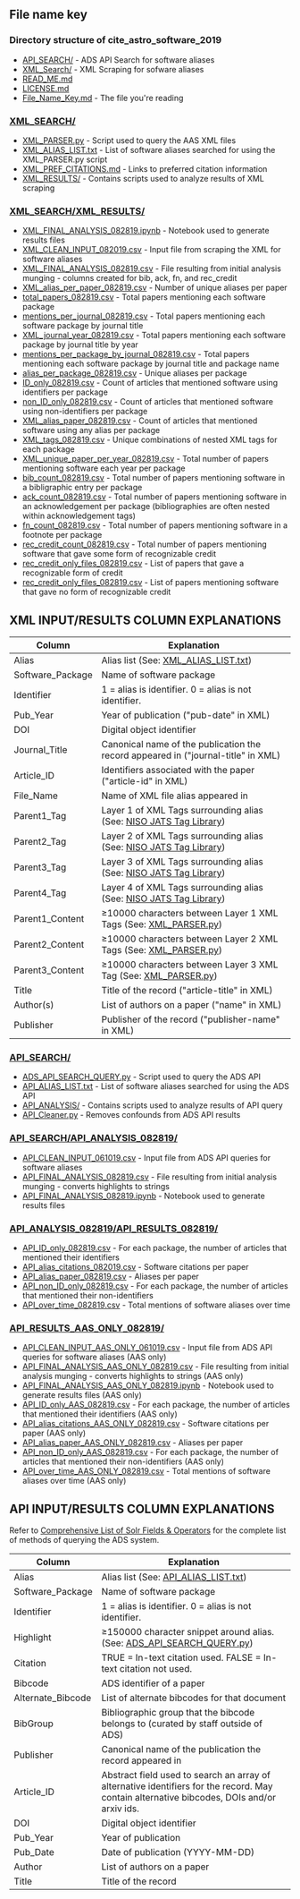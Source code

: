 ## File name key

### Directory structure of cite_astro_software_2019
+ [API_SEARCH/](https://github.com/dbouquin/cite_astro_software_2019/tree/master/API_SEARCH) - ADS API Search for software aliases
+ [XML_Search/](https://github.com/dbouquin/cite_astro_software_2019/tree/master/XML_SEARCH) - XML Scraping for sofware aliases
+ [READ_ME.md](https://github.com/dbouquin/cite_astro_software_2019/blob/master/README.md)
+ [LICENSE.md](https://github.com/dbouquin/cite_astro_software_2019/blob/master/LICENSE)
+ [File_Name_Key.md](https://github.com/dbouquin/cite_astro_software_2019/blob/master/File_Name_Key.md) - The file you're reading

### [XML_SEARCH/](https://github.com/dbouquin/cite_astro_software_2019/tree/master/XML_SEARCH)
+ [XML_PARSER.py](https://github.com/dbouquin/cite_astro_software_2019/blob/master/XML_SEARCH/XML_PARSER_082019.py) - Script used to query the AAS XML files
+ [XML_ALIAS_LIST.txt](https://github.com/dbouquin/cite_astro_software_2019/blob/master/XML_SEARCH/XML_ALIAS_LIST.txt) - List of software aliases searched for using the XML_PARSER.py script
+ [XML_PREF_CITATIONS.md](https://github.com/dbouquin/cite_astro_software_2019/blob/master/XML_PREF_CITATIONS.md) - Links to preferred citation information
+ [XML_RESULTS/](https://github.com/dbouquin/cite_astro_software_2019/tree/master/XML_SEARCH/XML_RESULTS_082819) - Contains scripts used to analyze results of XML scraping

### [XML_SEARCH/XML_RESULTS/](https://github.com/dbouquin/cite_astro_software_2019/tree/master/XML_SEARCH/XML_RESULTS_082819)
+ [XML_FINAL_ANALYSIS_082819.ipynb](https://github.com/dbouquin/cite_astro_software_2019/blob/master/XML_SEARCH/XML_RESULTS_082819/XML_FINAL_ANALYSIS_082819.ipynb) - Notebook used to generate results files
+ [XML_CLEAN_INPUT_082019.csv](https://github.com/dbouquin/cite_astro_software_2019/blob/master/XML_SEARCH/XML_RESULTS_082819/XML_CLEAN_INPUT_082019.csv) - Input file from scraping the XML for software aliases
+ [XML_FINAL_ANALYSIS_082819.csv](https://github.com/dbouquin/cite_astro_software_2019/blob/master/XML_SEARCH/XML_RESULTS_082819/XML_FINAL_ANALYSIS_082819.csv) - File resulting from initial analysis munging - columns created for bib, ack, fn, and rec_credit
+ [XML_alias_per_paper_082819.csv](https://github.com/dbouquin/cite_astro_software_2019/blob/master/XML_SEARCH/XML_RESULTS_082819/XML_alias_per_paper_082819.csv) - Number of unique aliases per paper
+ [total_papers_082819.csv](https://github.com/dbouquin/cite_astro_software_2019/blob/master/XML_SEARCH/XML_RESULTS_082819/total_papers_082819.csv) - Total papers mentioning each software package
+ [mentions_per_journal_082819.csv](https://github.com/dbouquin/cite_astro_software_2019/blob/master/XML_SEARCH/XML_RESULTS_082819/mentions_per_journal_082819.csv) - Total papers mentioning each software package by journal title
+ [XML_journal_year_082819.csv](https://github.com/dbouquin/cite_astro_software_2019/blob/master/XML_SEARCH/XML_RESULTS_082819/XML_journal_year_082819.csv) - Total papers mentioning each software package by journal title by year
+ [mentions_per_package_by_journal_082819.csv](https://github.com/dbouquin/cite_astro_software_2019/blob/master/XML_SEARCH/XML_RESULTS_082819/mentions_per_package_by_journal_082819.csv) - Total papers mentioning each software package by journal title and package name
+ [alias_per_package_082819.csv](https://github.com/dbouquin/cite_astro_software_2019/blob/master/XML_SEARCH/XML_RESULTS_082819/alias_per_package_082819.csv) - Unique aliases per package
+ [ID_only_082819.csv](https://github.com/dbouquin/cite_astro_software_2019/blob/master/XML_SEARCH/XML_RESULTS_082819/ID_only_082819.csv) - Count of articles that mentioned software using identifiers per package
+ [non_ID_only_082819.csv](https://github.com/dbouquin/cite_astro_software_2019/blob/master/XML_SEARCH/XML_RESULTS_082819/non_ID_only_082819.csv) - Count of articles that mentioned software using non-identifiers per package
+ [XML_alias_paper_082819.csv](https://github.com/dbouquin/cite_astro_software_2019/blob/master/XML_SEARCH/XML_RESULTS_082819/XML_alias_paper_082819.csv) - Count of articles that mentioned software using any alias per package
+ [XML_tags_082819.csv](https://github.com/dbouquin/cite_astro_software_2019/blob/master/XML_SEARCH/XML_RESULTS_082819/XML_tags_082819.csv) - Unique combinations of nested XML tags for each package
+ [XML_unique_paper_per_year_082819.csv](https://github.com/dbouquin/cite_astro_software_2019/blob/master/XML_SEARCH/XML_RESULTS_082819/XML_unique_paper_per_year_082819.csv) - Total number of papers mentioning software each year per package
+ [bib_count_082819.csv](https://github.com/dbouquin/cite_astro_software_2019/blob/master/XML_SEARCH/XML_RESULTS_082819/bib_count_082819.csv) - Total number of papers mentioning software in a bibligraphic entry per package
+ [ack_count_082819.csv](https://github.com/dbouquin/cite_astro_software_2019/blob/master/XML_SEARCH/XML_RESULTS_082819/ack_count_082819.csv) - Total number of papers mentioning software in an acknowledgement per package (bibliographies are often nested within acknowledgement tags)
+ [fn_count_082819.csv](https://github.com/dbouquin/cite_astro_software_2019/blob/master/XML_SEARCH/XML_RESULTS_082819/fn_count_082819.csv) - Total number of papers mentioning software in a footnote per package
+ [rec_credit_count_082819.csv](https://github.com/dbouquin/cite_astro_software_2019/blob/master/XML_SEARCH/XML_RESULTS_082819/rec_credit_count_082819.csv) - Total number of papers mentioning software that gave some form of recognizable credit
+ [rec_credit_only_files_082819.csv](https://github.com/dbouquin/cite_astro_software_2019/blob/master/XML_SEARCH/XML_RESULTS_082819/rec_credit_only_files_082819.csv) - List of papers that gave a recognizable form of credit
+ [rec_credit_only_files_082819.csv](https://github.com/dbouquin/cite_astro_software_2019/blob/master/XML_SEARCH/XML_RESULTS_082819/rec_credit_only_files_082819.csv) - List of papers mentioning software that gave no form of recognizable credit

## XML INPUT/RESULTS COLUMN EXPLANATIONS

| Column  | Explanation |
| ------------- | ------------- |
| Alias  | Alias list (See: [XML_ALIAS_LIST.txt](https://github.com/dbouquin/cite_astro_software_2019/blob/master/XML_SEARCH/XML_ALIAS_LIST.txt))  |
| Software_Package  | Name of software package  |
| Identifier  | 1 = alias is identifier. 0 = alias is not identifier.  |
| Pub_Year  | Year of publication ("pub-date" in XML)  |
| DOI  | Digital object identifier  |
| Journal_Title  | Canonical name of the publication the record appeared in ("journal-title" in XML)  |
| Article_ID  | Identifiers associated with the paper ("article-id" in XML)  |
| File_Name  | Name of XML file alias appeared in  |
| Parent1_Tag  |  Layer 1 of XML Tags surrounding alias (See: [NISO JATS Tag Library](https://jats.nlm.nih.gov/publishing/tag-library/1.2/index.html)) |
| Parent2_Tag  |  Layer 2 of XML Tags surrounding alias (See: [NISO JATS Tag Library](https://jats.nlm.nih.gov/publishing/tag-library/1.2/index.html))|
| Parent3_Tag  |  Layer 3 of XML Tags surrounding alias (See: [NISO JATS Tag Library](https://jats.nlm.nih.gov/publishing/tag-library/1.2/index.html))|
| Parent4_Tag  |  Layer 4 of XML Tags surrounding alias (See: [NISO JATS Tag Library](https://jats.nlm.nih.gov/publishing/tag-library/1.2/index.html))|
| Parent1_Content  |  ≥10000 characters between Layer 1 XML Tags (See: [XML_PARSER.py](https://github.com/dbouquin/cite_astro_software_2019/blob/master/XML_SEARCH/XML_PARSER_082019.py)) |
| Parent2_Content  |  ≥10000 characters between Layer 2 XML Tags (See: [XML_PARSER.py](https://github.com/dbouquin/cite_astro_software_2019/blob/master/XML_SEARCH/XML_PARSER_082019.py)) |
| Parent3_Content  |  ≥10000 characters between Layer 3 XML Tag (See: [XML_PARSER.py](https://github.com/dbouquin/cite_astro_software_2019/blob/master/XML_SEARCH/XML_PARSER_082019.py)) |
| Title  | Title of the record ("article-title" in XML) |
| Author(s)  | List of authors on a paper ("name" in XML)  |
| Publisher  | Publisher of the record ("publisher-name" in XML)  |


### [API_SEARCH/](https://github.com/dbouquin/cite_astro_software_2019/tree/master/API_SEARCH)

+ [ADS_API_SEARCH_QUERY.py](https://github.com/dbouquin/cite_astro_software_2019/blob/master/API_SEARCH/ADS_API_SEARCH_QUERY.py) - Script used to query the ADS API
+ [API_ALIAS_LIST.txt](https://github.com/dbouquin/cite_astro_software_2019/blob/master/API_SEARCH/API_ALIAS_LIST.txt) - List of software aliases searched for using the ADS API
+ [API_ANALYSIS/](https://github.com/dbouquin/cite_astro_software_2019/tree/master/API_SEARCH/API_ANALYSIS_061019) - Contains scripts used to analyze results of API query
+ [API_Cleaner.py](https://github.com/dbouquin/cite_astro_software_2019/blob/master/API_SEARCH/API_CLEANER_031919.py) - Removes confounds from ADS API results

### [API_SEARCH/API_ANALYSIS_082819/](https://github.com/dbouquin/cite_astro_software_2019/tree/master/API_SEARCH/API_ANALYSIS_082819)
+ [API_CLEAN_INPUT_061019.csv](https://github.com/dbouquin/cite_astro_software_2019/blob/master/API_SEARCH/API_ANALYSIS_082819/API_CLEAN_INPUT_061019.csv) - Input file from ADS API queries for software aliases
+ [API_FINAL_ANALYSIS_082819.csv](https://github.com/dbouquin/cite_astro_software_2019/blob/master/API_SEARCH/API_ANALYSIS_082819/API_FINAL_ANALYSIS_082819.csv) - File resulting from initial analysis munging - converts highlights to strings
+ [API_FINAL_ANALYSIS_082819.ipynb](https://github.com/dbouquin/cite_astro_software_2019/blob/master/API_SEARCH/API_ANALYSIS_082819/API_FINAL_ANALYSIS_082819.ipynb) - Notebook used to generate results files

### [API_ANALYSIS_082819/API_RESULTS_082819/](https://github.com/dbouquin/cite_astro_software_2019/tree/master/API_SEARCH/API_ANALYSIS_082819/API_RESULTS_082819)
+ [API_ID_only_082819.csv](https://github.com/dbouquin/cite_astro_software_2019/blob/master/API_SEARCH/API_ANALYSIS_082819/API_RESULTS_082819/API_ID_only_082819.csv) - For each package, the number of articles that mentioned their identifiers
+ [API_alias_citations_082019.csv](https://github.com/dbouquin/cite_astro_software_2019/blob/master/API_SEARCH/API_ANALYSIS_082819/API_RESULTS_082819/API_alias_citations_082019.csv) - Software citations per paper
+ [API_alias_paper_082819.csv](https://github.com/dbouquin/cite_astro_software_2019/blob/master/API_SEARCH/API_ANALYSIS_082819/API_RESULTS_082819/API_alias_paper_082819.csv) - Aliases per paper
+ [API_non_ID_only_082819.csv](https://github.com/dbouquin/cite_astro_software_2019/blob/master/API_SEARCH/API_ANALYSIS_082819/API_RESULTS_082819/API_non_ID_only_082819.csv) - For each package, the number of articles that mentioned their non-identifiers
+ [API_over_time_082819.csv](https://github.com/dbouquin/cite_astro_software_2019/blob/master/API_SEARCH/API_ANALYSIS_082819/API_RESULTS_082819/API_over_time_082819.csv) - Total mentions of software aliases over time

### [API_RESULTS_AAS_ONLY_082819/](https://github.com/dbouquin/cite_astro_software_2019/tree/master/API_SEARCH/API_ANALYSIS_082819/API_RESULTS_AAS_ONLY_082819)
+ [API_CLEAN_INPUT_AAS_ONLY_061019.csv](https://github.com/dbouquin/cite_astro_software_2019/blob/master/API_SEARCH/API_ANALYSIS_082819/API_CLEAN_INPUT_061019.csv) - Input file from ADS API queries for software aliases (AAS only)
+ [API_FINAL_ANALYSIS_AAS_ONLY_082819.csv](https://github.com/dbouquin/cite_astro_software_2019/blob/master/API_SEARCH/API_ANALYSIS_082819/API_RESULTS_AAS_ONLY_082819/API_FINAL_ANALYSIS_AAS_ONLY_082819.csv) - File resulting from initial analysis munging - converts highlights to strings (AAS only)
+ [API_FINAL_ANALYSIS_AAS_ONLY_082819.ipynb](https://github.com/dbouquin/cite_astro_software_2019/blob/master/API_SEARCH/API_ANALYSIS_082819/API_RESULTS_AAS_ONLY_082819/API_FINAL_ANALYSIS_AAS_ONLY_082819.ipynb) - Notebook used to generate results files (AAS only)
+ [API_ID_only_AAS_082819.csv](https://github.com/dbouquin/cite_astro_software_2019/blob/master/API_SEARCH/API_ANALYSIS_082819/API_RESULTS_AAS_ONLY_082819/API_ID_only_AAS_082819.csv) - For each package, the number of articles that mentioned their identifiers (AAS only)
+ [API_alias_citations_AAS_ONLY_082819.csv](https://github.com/dbouquin/cite_astro_software_2019/blob/master/API_SEARCH/API_ANALYSIS_082819/API_RESULTS_AAS_ONLY_082819/API_alias_citations_AAS_ONLY_082819.csv) - Software citations per paper (AAS only)
+ [API_alias_paper_AAS_ONLY_082819.csv](https://github.com/dbouquin/cite_astro_software_2019/blob/master/API_SEARCH/API_ANALYSIS_082819/API_RESULTS_AAS_ONLY_082819/API_alias_paper_AAS_ONLY_082819.csv) - Aliases per paper
+ [API_non_ID_only_AAS_082819.csv](https://github.com/dbouquin/cite_astro_software_2019/blob/master/API_SEARCH/API_ANALYSIS_082819/API_RESULTS_AAS_ONLY_082819/API_non_ID_only_AAS_082819.csv) - For each package, the number of articles that mentioned their non-identifiers (AAS only)
+ [API_over_time_AAS_ONLY_082819.csv](https://github.com/dbouquin/cite_astro_software_2019/blob/master/API_SEARCH/API_ANALYSIS_082819/API_RESULTS_AAS_ONLY_082819/API_over_time_AAS_ONLY_082819.csv) - Total mentions of software aliases over time (AAS only)

## API INPUT/RESULTS COLUMN EXPLANATIONS
Refer to [Comprehensive List of Solr Fields & Operators](http://adsabs.github.io/help/search/comprehensive-solr-term-list) for the complete list of methods of querying the ADS system.


| Column  | Explanation |
| ------------- | ------------- |
| Alias  | Alias list (See: [API_ALIAS_LIST.txt](https://github.com/dbouquin/cite_astro_software_2019/blob/master/API_SEARCH/API_ALIAS_LIST.txt))  |
| Software_Package  | Name of software package  |
| Identifier  | 1 = alias is identifier. 0 = alias is not identifier.  |
| Highlight  | ≥150000 character snippet around alias. (See: [ADS_API_SEARCH_QUERY.py](https://github.com/dbouquin/cite_astro_software_2019/blob/master/API_SEARCH/ADS_API_SEARCH_QUERY.py))  |
| Citation  | TRUE = In-text citation used. FALSE = In-text citation not used. |
| Bibcode  | ADS identifier of a paper  |
| Alternate_Bibcode  | List of alternate bibcodes for that document  |
| BibGroup  | Bibliographic group that the bibcode belongs to (curated by staff outside of ADS)  |
| Publisher  | Canonical name of the publication the record appeared in  |
| Article_ID  | Abstract field used to search an array of alternative identifiers for the record. May contain alternative bibcodes, DOIs and/or arxiv ids.  |
| DOI  | Digital object identifier  |
| Pub_Year  | Year of publication  |
| Pub_Date  | Date of publication (YYYY-MM-DD)  |
| Author  | List of authors on a paper  |
| Title  | Title of the record  |
